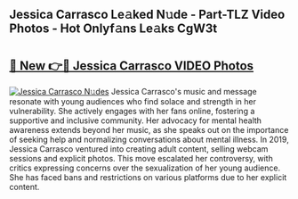 ## Jessica Carrasco Le𝚊ked N𝚞de - Part-TLZ Video Photos - Hot Onlyf𝚊ns Le𝚊ks CgW3t

# <h2><a href="http://ab22948.deff.icu/?id=Jessica+Carrasco">🔗 New 👉🔴 Jessica Carrasco VIDEO Photos</a></h2>

[![Jessica Carrasco N𝚞des](https://i.imgur.com/rIISA9y.gif)](http://ab22948.deff.icu/?id=Jessica+Carrasco)
Jessica Carrasco's music and message resonate with young audiences who find solace and strength in her vulnerability. She actively engages with her fans online, fostering a supportive and inclusive community. Her advocacy for mental health awareness extends beyond her music, as she speaks out on the importance of seeking help and normalizing conversations about mental illness. In 2019, Jessica Carrasco ventured into creating adult content, selling webcam sessions and explicit photos. This move escalated her controversy, with critics expressing concerns over the sexualization of her young audience. She has faced bans and restrictions on various platforms due to her explicit content.
